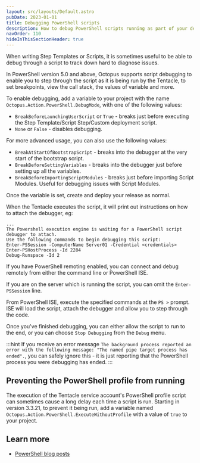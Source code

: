 ```yaml
---
layout: src/layouts/Default.astro
pubDate: 2023-01-01
title: Debugging PowerShell scripts
description: How to debug PowerShell scripts running as part of your deployment process.
navOrder: 110
hideInThisSectionHeader: true
---
```


When writing Step Templates or Scripts, it is sometimes useful to be able to debug through a script to track down hard to diagnose issues.

In PowerShell version 5.0 and above, Octopus supports script debugging to enable you to step through the script as it is being run by the Tentacle, to set breakpoints, view the call stack, the values of variable and more.

To enable debugging, add a variable to your project with the name `Octopus.Action.PowerShell.DebugMode`, with one of the following values:

* `BreakBeforeLaunchingUserScript` or `True` - breaks just before executing the Step Template/Script Step/Custom deployment script.
* `None` or `False` - disables debugging.

For more advanced usage, you can also use the following values:

* `BreakAtStartOfBootstrapScript` - breaks into the debugger at the very start of the bootstrap script.
* `BreakBeforeSettingVariables` - breaks into the debugger just before setting up all the variables.
* `BreakBeforeImportingScriptModules` - breaks just before importing Script Modules. Useful for debugging issues with Script Modules.

Once the variable is set, create and deploy your release as normal.

When the Tentacle executes the script, it will print out instructions on how to attach the debugger, eg:

```text
...
The Powershell execution engine is waiting for a PowerShell script debugger to attach.
Use the following commands to begin debugging this script:
Enter-PSSession -ComputerName Server01 -Credential <credentials>
Enter-PSHostProcess -Id 2284
Debug-Runspace -Id 2
```

If you have PowerShell remoting enabled, you can connect and debug remotely from either the command line or PowerShell ISE.

If you are on the server which is running the script, you can omit the `Enter-PSSession` line.

From PowerShell ISE, execute the specified commands at the `PS >` prompt. ISE will load the script, attach the debugger and allow you to step through the code.

Once you've finished debugging, you can either allow the script to run to the end, or you can choose `Stop Debugging` from the `Debug` menu.

:::hint
If you receive an error message `The background process reported an error with the following message: "The named pipe target process has ended".`, you can safely ignore this - it is just reporting that the PowerShell process you were debugging has ended.
:::

## Preventing the PowerShell profile from running

The execution of the Tentacle service account's PowerShell profile script can sometimes cause a long delay each time a script is run. Starting in version 3.3.21, to prevent it being run,
add a variable named `Octopus.Action.PowerShell.ExecuteWithoutProfile` with a value of `true` to your project.

## Learn more

- [PowerShell blog posts](https://octopus.com/blog/tag/powershell)